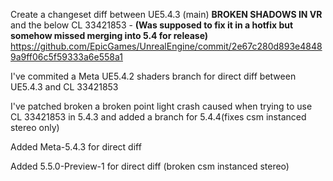 Create a changeset diff between UE5.4.3 (main) **BROKEN SHADOWS IN VR** and the below 
CL 33421853 - **(Was supposed to fix it in a hotfix but somehow missed merging into 5.4 for release)**
https://github.com/EpicGames/UnrealEngine/commit/2e67c280d893e48489a9ff06c5f59333a6e558a1

I've commited a Meta UE5.4.2 shaders branch for direct diff between UE5.4.3 and CL 33421853

I've patched broken a broken point light crash caused when trying to use CL 33421853 in 5.4.3 and added a branch for 5.4.4(fixes csm instanced stereo only)

Added Meta-5.4.3 for direct diff

Added 5.5.0-Preview-1 for direct diff (broken csm instanced stereo) 
